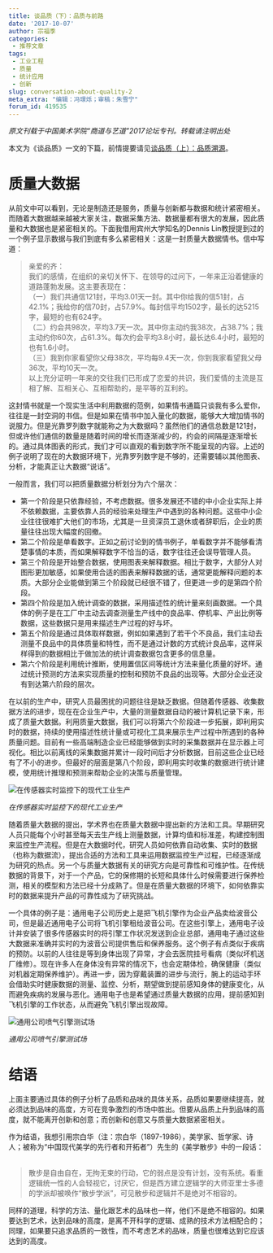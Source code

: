 ```yaml
---
title: 谈品质（下）：品质与前路
date: '2017-10-07'
author: 宗福季
categories:
 - 推荐文章
tags: 
 - 工业工程
 - 质量
 - 统计应用
 - 创新
slug: conversation-about-quality-2
meta_extra: "编辑：冯璟烁；审稿：朱雪宁"
forum_id: 419535
---
```


*原文刊载于中国美术学院“商道与艺道”2017论坛专刊。转载请注明出处*

本文为《谈品质》一文的下篇，前情提要请见[谈品质（上）：品质溯源](https://cosx.org/2017/09/conversation-about-quality-1/)。


# 质量大数据  

从前文中可以看到，无论是制造还是服务，质量与创新都与数据和统计紧密相关。而随着大数据越来越被大家关注，数据采集方法、数据量都有很大的发展，因此质量和大数据也是紧密相关的。下面我借用宾州大学知名的Dennis Lin教授提到过的一个例子显示数据与我们到底有多么紧密相关：这是一封质量大数据情书。信中写道：  

>亲爱的齐：  
>我们的感情，在组织的亲切关怀下、在领导的过问下，一年来正沿着健康的道路蓬勃发展。这主要表现在：  
>（一）我们共通信121封，平均3.01天一封。其中你给我的信51封，占42.1%；我给你的信70封，占57.9%。每封信平均1502字，最长的达5215字，最短的也有624字。  
>（二）约会共98次，平均3.7天一次。其中你主动约我38次，占38.7%；我主动约你60次，占61.3%。每次约会平均3.8小时，最长达6.4小时，最短的也有1.6小时。  
>（三）我到你家看望你父母38次，平均每9.4天一次，你到我家看望我父母36次，平均10天一次。  
>以上充分证明一年来的交往我们已形成了恋爱的共识，我们爱情的主流是互相了解、互相关心、互相帮助的，是平等的互利的。 

这封情书就是一个现实生活中利用数据的范例，如果情书通篇只谈我有多么爱你，往往是一封空洞的书信。但是如果在情书中加入量化的数据，能够大大增加情书的说服力。但是光靠罗列数字就能称之为大数据吗？虽然他们的通信总数是121封，但或许他们通信的数量是随着时间的增长而逐渐减少的，约会的间隔是逐渐增长的。通过具体图表的形式，我们才可以直观的看到数字所不能呈现的内容。上述的例子说明了现在的大数据环境下，光靠罗列数字是不够的，还需要辅以其他图表、分析，才能真正让大数据“说话”。  

一般而言，我们可以把质量数据分析划分为六个层次：
 - 第一个阶段是只依靠经验，不考虑数据。很多发展还不错的中小企业实际上并不依赖数据，主要依靠人员的经验来处理生产中遇到的各种问题。这些中小企业往往很难扩大他们的市场，尤其是一旦资深员工退休或者辞职后，企业的质量往往出现大幅度的回撤。
 - 第二个阶段是单看数字。正如之前讨论到的情书例子，单看数字并不能够看清楚事情的本质，而如果解释数字不恰当的话，数字往往还会误导管理人员。
 - 第三个阶段是开始整合数据，使用图表来解释数据。相比于数字，大部分人对图形更加敏感，如果使用合适的图表来解释数据的话，通常更能解释问题的本质。大部分企业能做到第三个阶段就已经很不错了，但更进一步的是第四个阶段。
 - 第四个阶段是加入统计调查的数据，采用描述性的统计量来刻画数据。一个具体的例子是在工厂中主动去调查测量生产线中的良品率、停机率、产出比例等数据，这些数据只是用来描述生产过程的好与坏。
 - 第五个阶段是通过具体取样数据，例如如果遇到了若干个不良品，我们主动去测量不良品中的具体质量和特性，而不是通过计数的方式统计良品率，这样采样得到的数据相比于做加法的统计调查数据包含更多的信息量。
 - 第六个阶段是利用统计推断，使用置信区间等统计方法来量化质量的好坏。通过统计预测的方法来实现质量的控制和预防不良品的出现等。大部分企业还没有到达第六阶段的层次。  

在以前的生产中，研究人员最困扰的问题往往是缺乏数据。但随着传感器、收集数据方法的进步，现在在企业生产中，大量的测量数据自动的被计算机记录下来，形成了质量大数据。利用质量大数据，我们可以将第六个阶段进一步拓展，即利用实时的数据，持续的使用描述性统计量或可视化工具来展示生产过程中所遇到的各种质量问题。目前有一些高端制造企业已经能够做到实时的采集数据并在显示器上可视化。相比以前离线的采集数据并累计一段时间后才分析数据，目前这些企业已经有了不小的进步。但最好的层面是第八个阶段，即利用实时收集的数据进行统计建模，使用统计推理和预测来帮助企业的决策与质量管理。  

![在传感器实时监控下的现代工业生产](https://user-images.githubusercontent.com/16065479/30313080-fce50f2e-9750-11e7-99b6-9cbdd45b935b.jpg)  

*在传感器实时监控下的现代工业生产*  

随着质量大数据的提出，学术界也在质量大数据中提出新的方法和工具。早期研究人员只能每个小时甚至每天去生产线上测量数据，计算均值和标准差，构建控制图来监控生产流程。但是在大数据时代，研究人员如何依靠自动收集、实时的数据（也称为数据流），提出合适的方法和工具来运用数据监控生产过程，已经逐渐成为研究的热点。另一个与质量大数据有关的研究方向是可靠性和可维护性。在传统数据的背景下，对于一个产品，它的保修期的长短和具体什么时候需要进行保养检测，相关的模型和方法已经十分成熟了。但是在质量大数据的环境下，如何依靠实时的数据来提升产品的可靠性成为了研究挑战。  

一个具体的例子是：通用电子公司历史上是把飞机引擎作为企业产品卖给波音公司，但是最近通用电子公司将飞机引擎租给波音公司。在这些引擎上，通用电子设计并安装了很多传感器实时的将引擎工作状况发送到企业总部，通用电子通过这些大数据来准确并实时的为波音公司提供售后和保养服务。这个例子有点类似于疾病的预防。以前的人往往是等到身体出现了异常，才会去医院挂号看病（类似坏机送厂维修）。现在许多人在身体没有异常的情况下，也会定期体检，确保健康（类似对机器定期保养维护）。再进一步，因为穿戴装置的进步与流行，腕上的运动手环会借助实时健康数据的测量、监控、分析，期望做到提前感知身体的健康变化，从而避免疾病的发展与恶化。通用电子也是希望通过质量大数据的应用，提前感知到飞机引擎的工作状态，从而避免飞机引擎出现故障。  

![通用公司喷气引擎测试场](https://user-images.githubusercontent.com/16065479/30313331-c1fb7d7a-9751-11e7-93c0-e47f9c5a2e63.jpg)  

*通用公司喷气引擎测试场*  


# 结语  

上面主要通过具体的例子分析了品质和品味的具体关系，品质如果要继续提高，就必须达到品味的高度，方可在竞争激烈的市场中胜出。但要从品质上升到品味的高度，就不能离开创新和创意；而创新和创意又与质量大数据紧密相关。  

作为结语，我想引用宗白华（注：宗白华（1897-1986），美学家、哲学家、诗人；被称为“中国现代美学的先行者和开拓者”）先生的《美学散步》中的一段话：  

>散步是自由自在，无拘无束的行动，它的弱点是没有计划，没有系统。看重逻辑统一性的人会轻视它，讨厌它，但是西方建立逻辑学的大师亚里士多德的学派却被唤作“散步学派”，可见散步和逻辑并不是绝对不相容的。  

同样的道理，科学的方法、量化跟艺术的品味也一样，他们不是绝不相容的。如果要达到艺术，达到品味的高度，是离不开科学的逻辑、成熟的技术方法相配合的；同理，如果要只追求品质的一致性，而不考虑艺术的品味，质量也很难达到它应该达到的高度。
